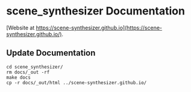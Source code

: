 # scene_synthesizer Documentation

[Website at https://scene-synthesizer.github.io](https://scene-synthesizer.github.io/).

## Update Documentation

```
cd scene_synthesizer/
rm docs/_out -rf
make docs
cp -r docs/_out/html ../scene-synthesizer.github.io/
```
